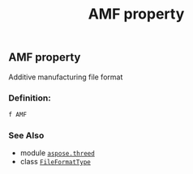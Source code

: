 ﻿---
title: AMF property
second_title: Aspose.3D for Python via .NET API References
description: 
type: docs
weight: 30
url: /python-net/aspose.threed/fileformattype/amf/
is_root: false
---

## AMF property


Additive manufacturing file format
### Definition:
```python
f AMF 
```

### See Also
* module [`aspose.threed`](../../)
* class [`FileFormatType`](/3d/python-net/aspose.threed/fileformattype)
